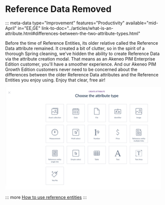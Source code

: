 # Reference Data Removed
::: meta-data type="Improvement" features="Productivity" available="mid-April" in="EE,GE" link-to-doc="../articles/what-is-an-attribute.html#differences-between-the-two-attribute-types.html"

Before the time of Reference Entities, its older relative called the Reference Data attribute remained. It created a bit of clutter, so in the spirit of a thorough Spring cleaning, we've hidden the ability to create Reference Data via the attribute creation modal. That means as an Akeneo PIM Enterprise Edition customer, you'll have a smoother experience. And our Akeneo PIM Growth Edition customers never need to be concerned about the differences between the older Reference Data attributes and the Reference Entities you enjoy using. Enjoy that clear, free air!

![Akeneo attribute creation modal](../img/Referencedataremoved.png)

::: more
[How to use reference entities](../articles/manage-reference-entities.html)
:::
